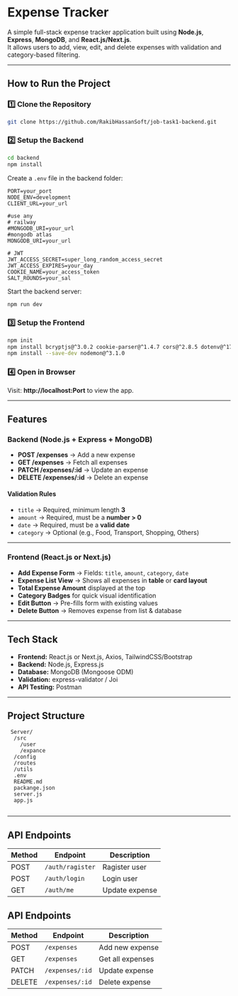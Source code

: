 # Expense Tracker 
 
A simple full-stack expense tracker application built using **Node.js**, **Express**, **MongoDB**, and **React.js/Next.js**.  
It allows users to add, view, edit, and delete expenses with validation and category-based filtering.  
 
---  
 
## How to Run the Project  
 
### 1️⃣ Clone the Repository  
```bash  
git clone https://github.com/RakibHassanSoft/job-task1-backend.git  
```  
 
### 2️⃣ Setup the Backend  
```bash  
cd backend  
npm install  
```  
Create a `.env` file in the backend folder:  
```env  
PORT=your_port
NODE_ENV=development
CLIENT_URL=your_url

#use any
# railway
#MONGODB_URI=your_url
#mongodb atlas
MONGODB_URI=your_url

# JWT
JWT_ACCESS_SECRET=super_long_random_access_secret
JWT_ACCESS_EXPIRES=your_day
COOKIE_NAME=your_access_token
SALT_ROUNDS=your_sal
```  
Start the backend server:  
```bash  
npm run dev  
```  
 
### 3️⃣ Setup the Frontend  
```bash  
npm init  
npm install bcryptjs@^3.0.2 cookie-parser@^1.4.7 cors@^2.8.5 dotenv@^17.2.1 express@^5.1.0 express-rate-limit@^8.0.1 helmet@^8.1.0 http-errors@^2.0.0 joi@^18.0.0 jsonwebtoken@^9.0.2 mongoose@^8.17.1 morgan@^1.10.1 validator@^13.15.15 zod@^4.0.17
npm install --save-dev nodemon@^3.1.0
```  
 
### 4️⃣ Open in Browser  
Visit: **http://localhost:Port** to view the app.  
 
---  
 
## Features  
 
### Backend (Node.js + Express + MongoDB)  
- **POST /expenses** → Add a new expense  
- **GET /expenses** → Fetch all expenses  
- **PATCH /expenses/:id** → Update an expense  
- **DELETE /expenses/:id** → Delete an expense  
 
#### Validation Rules  
- `title` → Required, minimum length **3**  
- `amount` → Required, must be a **number > 0**  
- `date` → Required, must be a **valid date**  
- `category` → Optional (e.g., Food, Transport, Shopping, Others)  
 
---  
 
### Frontend (React.js or Next.js)  
- **Add Expense Form** → Fields: `title`, `amount`, `category`, `date`  
- **Expense List View** → Shows all expenses in **table** or **card layout**  
- **Total Expense Amount** displayed at the top  
- **Category Badges** for quick visual identification  
- **Edit Button** → Pre-fills form with existing values  
- **Delete Button** → Removes expense from list & database  
 
---  
 
## Tech Stack  
- **Frontend:** React.js or Next.js, Axios, TailwindCSS/Bootstrap  
- **Backend:** Node.js, Express.js  
- **Database:** MongoDB (Mongoose ODM)  
- **Validation:** express-validator / Joi  
- **API Testing:** Postman  
 
---  
 
## Project Structure  
```  
 Server/
  /src
    /user
    /expance
  /config
  /routes
  /utils
  .env
  README.md
  packange.json
  server.js
  app.js
     
```  
 
---  
 
## API Endpoints  
 
| Method | Endpoint         | Description        |  
|--------|------------------|-------------------|  
| POST   | `/auth/ragister` | Ragister user     |  
| POST   | `/auth/login`    | Login user        |  
| GET    | `/auth/me`       | Update expense    |  

 

## API Endpoints  
 
| Method | Endpoint        | Description       |  
|--------|----------------|-------------------|  
| POST   | `/expenses`    | Add new expense   |  
| GET    | `/expenses`    | Get all expenses  |  
| PATCH  | `/expenses/:id`| Update expense    |  
| DELETE | `/expenses/:id`| Delete expense    |  
 

